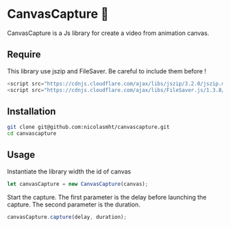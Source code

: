 # CanvasCapture 🎥
CanvasCapture is a Js library for create a video from animation canvas.

## Require
This library use jszip and FileSaver. Be careful to include them before !

```javascript
<script src="https://cdnjs.cloudflare.com/ajax/libs/jszip/3.2.0/jszip.min.js"></script>
<script src="https://cdnjs.cloudflare.com/ajax/libs/FileSaver.js/1.3.8/FileSaver.min.js"></script>
```

## Installation
```bash
git clone git@github.com:nicolasmht/canvascapture.git
cd canvascapture
```

## Usage
Instantiate the library width the id of canvas

```javascript
let canvasCapture = new CanvasCapture(canvas);
```

Start the capture. 
The first parameter is the delay before launching the capture. 
The second parameter is the duration.

```javascript
canvasCapture.capture(delay, duration);
```

